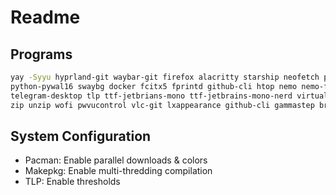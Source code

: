 
# Readme

## Programs

```bash
yay -Syyu hyprland-git waybar-git firefox alacritty starship neofetch python-pywalfox \
python-pywal16 swaybg docker fcitx5 fprintd github-cli htop nemo nemo-fileroller nemo-preview \
telegram-desktop tlp ttf-jetbrians-mono ttf-jetbrains-mono-nerd virtualbox wireguard-tools \
zip unzip wofi pwvucontrol vlc-git lxappearance github-cli gammastep brightnessctl bash-completion-git
```

## System Configuration

- Pacman: Enable parallel downloads & colors
- Makepkg: Enable multi-thredding compilation
- TLP: Enable thresholds
